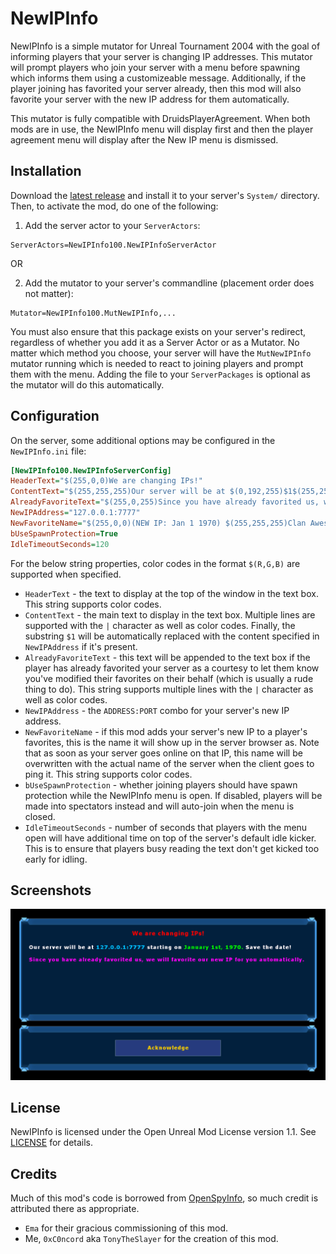 NewIPInfo
===========
NewIPInfo is a simple mutator for Unreal Tournament 2004 with the goal of informing players that your server is changing IP addresses.
This mutator will prompt players who join your server with a menu before spawning which informs them using a customizeable message.
Additionally, if the player joining has favorited your server already, then this mod will also favorite your server with the new IP address for them automatically.

This mutator is fully compatible with DruidsPlayerAgreement. When both mods are in use, the NewIPInfo menu will display first and then the player agreement menu will display after the New IP menu is dismissed.

Installation
------------
Download the [latest release](https://github.com/0xC0ncord/NewIPInfo/releases/latest) and install it to your server's `System/` directory. Then, to activate the mod, do one of the following:
1. Add the server actor to your `ServerActors`:
```
ServerActors=NewIPInfo100.NewIPInfoServerActor
```
OR

2. Add the mutator to your server's commandline (placement order does not matter):
```
Mutator=NewIPInfo100.MutNewIPInfo,...
```
You must also ensure that this package exists on your server's redirect, regardless of whether you add it as a Server Actor or as a Mutator.
No matter which method you choose, your server will have the `MutNewIPInfo` mutator running which is needed to react to joining players and prompt them with the menu.
Adding the file to your `ServerPackages` is optional as the mutator will do this automatically.

Configuration
-------------
On the server, some additional options may be configured in the `NewIPInfo.ini` file:
```ini
[NewIPInfo100.NewIPInfoServerConfig]
HeaderText="$(255,0,0)We are changing IPs!"
ContentText="$(255,255,255)Our server will be at $(0,192,255)$1$(255,255,255) starting on $(0,255,0)January 1st, 1970. $(255,255,255)Save the date!"
AlreadyFavoriteText="$(255,0,255)Since you have already favorited us, we will favorite our new IP for you automatically."
NewIPAddress="127.0.0.1:7777"
NewFavoriteName="$(255,0,0)(NEW IP: Jan 1 1970) $(255,255,255)Clan Awesome's Server"
bUseSpawnProtection=True
IdleTimeoutSeconds=120
```
For the below string properties, color codes in the format `$(R,G,B)` are supported when specified.
- `HeaderText` - the text to display at the top of the window in the text box. This string supports color codes.
- `ContentText` - the main text to display in the text box. Multiple lines are supported with the `|` character as well as color codes. Finally, the substring `$1` will be automatically replaced with the content specified in `NewIPAddress` if it's present.
- `AlreadyFavoriteText` - this text will be appended to the text box if the player has already favorited your server as a courtesy to let them know you've modified their favorites on their behalf (which is usually a rude thing to do). This string supports multiple lines with the `|` character as well as color codes.
- `NewIPAddress` - the `ADDRESS:PORT` combo for your server's new IP address.
- `NewFavoriteName` - if this mod adds your server's new IP to a player's favorites, this is the name it will show up in the server browser as. Note that as soon as your server goes online on that IP, this name will be overwritten with the actual name of the server when the client goes to ping it. This string supports color codes.
- `bUseSpawnProtection` - whether joining players should have spawn protection while the NewIPInfo menu is open. If disabled, players will be made into spectators instead and will auto-join when the menu is closed.
- `IdleTimeoutSeconds` - number of seconds that players with the menu open will have additional time on top of the server's default idle kicker. This is to ensure that players busy reading the text don't get kicked too early for idling.

Screenshots
-----------
![Screenshot of the NewIP Info message window](Screenshots/preview.png)

License
-------
NewIPInfo is licensed under the Open Unreal Mod License version 1.1. See [LICENSE](LICENSE) for details.

Credits
-------
Much of this mod's code is borrowed from [OpenSpyInfo](https://github.com/0xC0ncord/OpenSpyInfo), so much credit is attributed there as appropriate.
- `Ema` for their gracious commissioning of this mod.
- Me, `0xC0ncord` aka `TonyTheSlayer` for the creation of this mod.
